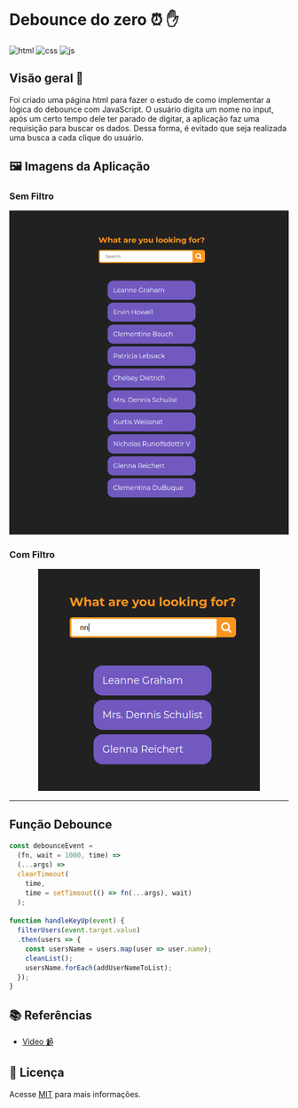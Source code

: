 # Debounce do zero ⏰ ✋

![html](https://img.shields.io/badge/HTML-f26425.svg)
![css](https://img.shields.io/badge/CSS-2aa9e0.svg)
![js](https://img.shields.io/badge/JavaScript-fed939.svg)

## Visão geral 🤔

Foi criado uma página html para fazer o estudo de como implementar a lógica do debounce com JavaScript. O usuário digita um nome no input, após um certo tempo dele ter parado de digitar, a aplicação faz uma requisição para buscar os dados. Dessa forma, é evitado que seja realizada uma busca a cada clique do usuário.

## 🖼️ Imagens da Aplicação

### Sem Filtro

<p align="center">
  <img src=".github/Debounce01.png">
</p>

### Com Filtro

<p align="center">
  <img src=".github/Debounce02.png">
</p>

---

## Função Debounce

```js
const debounceEvent = 
  (fn, wait = 1000, time) => 
  (...args) =>
  clearTimeout(
    time,
    time = setTimeout(() => fn(...args), wait)
  );

function handleKeyUp(event) {
  filterUsers(event.target.value)
  .then(users => {
    const usersName = users.map(user => user.name);
    cleanList();
    usersName.forEach(addUserNameToList);
  });
}
```

## 📚 Referências

- [Video 📹](https://www.youtube.com/watch?v=OyTPNNIy3pc)


## 📝 Licença

Acesse [MIT](https://github.com/vitorsemidio-dev/til-debounce-code-drops/blob/master/LICENSE) para mais informações.
